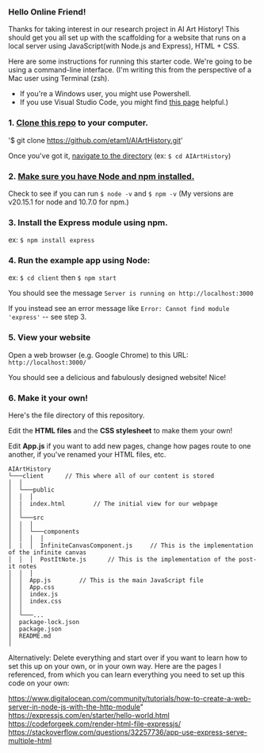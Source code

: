 ### Hello Online Friend!

Thanks for taking interest in our research project in AI Art History! This should get you all set up with the scaffolding for a website that runs on a local server using JavaScript(with Node.js and Express), HTML + CSS.

Here are some instructions for running this starter code.
We're going to be using a command-line interface. (I'm writing this from the perspective of a Mac user using Terminal (zsh).

- If you're a Windows user, you might use Powershell.
- If you use Visual Studio Code, you might find [this page](https://docs.microsoft.com/en-us/windows/dev-environment/javascript/nodejs-beginners-tutorial) helpful.)

### 1. [Clone this repo](https://docs.github.com/en/repositories/creating-and-managing-repositories/cloning-a-repository) to your computer.

'$ git clone https://github.com/etam1/AIArtHistory.git'

Once you've got it, [navigate to the directory](https://www.macworld.com/article/221277/command-line-navigating-files-folders-mac-terminal.html)
(ex: `$ cd AIArtHistory`)

### 2. [Make sure you have Node and npm installed.](https://docs.npmjs.com/downloading-and-installing-node-js-and-npm)

Check to see if you can run `$ node -v` and `$ npm -v` (My versions are v20.15.1 for node and 10.7.0 for npm.)

### 3. Install the Express module using npm.

ex: `$ npm install express`

### 4. Run the example app using Node:

ex: `$ cd client` then `$ npm start`

You should see the message `Server is running on http://localhost:3000`

If you instead see an error message like `Error: Cannot find module 'express'` -- see step 3.

### 5. View your website

Open a web browser (e.g. Google Chrome) to this URL: `http://localhost:3000/`

You should see a delicious and fabulously designed website! Nice!

### 6. Make it your own!

Here's the file directory of this repository.

Edit the **HTML files** and the **CSS stylesheet** to make them your own!

Edit **App.js** if you want to add new pages, change how pages route to one another, if you've renamed your HTML files, etc.

```
AIArtHistory
└───client      // This where all of our content is stored
│  │
│  └───public
│  │  │
│  |  index.html        // The initial view for our webpage
│  │
│  └───src
│  │  │
│  │  └───components
│  │  │  │
│  |  │  InfiniteCanvasComponent.js     // This is the implementation of the infinite canvas
│  │  │  PostItNote.js      // This is the implementation of the post-it notes
│  │  │
│  │  App.js        // This is the main JavaScript file
│  │  App.css
│  │  index.js
│  │  index.css
│  │
│  └───...
│  package-lock.json
│  package.json
│  README.md
│
```

Alternatively: Delete everything and start over if you want to learn how to set this up on your own, or in your own way. Here are the pages I referenced, from which you can learn everything you need to set up this code on your own:

https://www.digitalocean.com/community/tutorials/how-to-create-a-web-server-in-node-js-with-the-http-module"
https://expressjs.com/en/starter/hello-world.html
https://codeforgeek.com/render-html-file-expressjs/
https://stackoverflow.com/questions/32257736/app-use-express-serve-multiple-html
